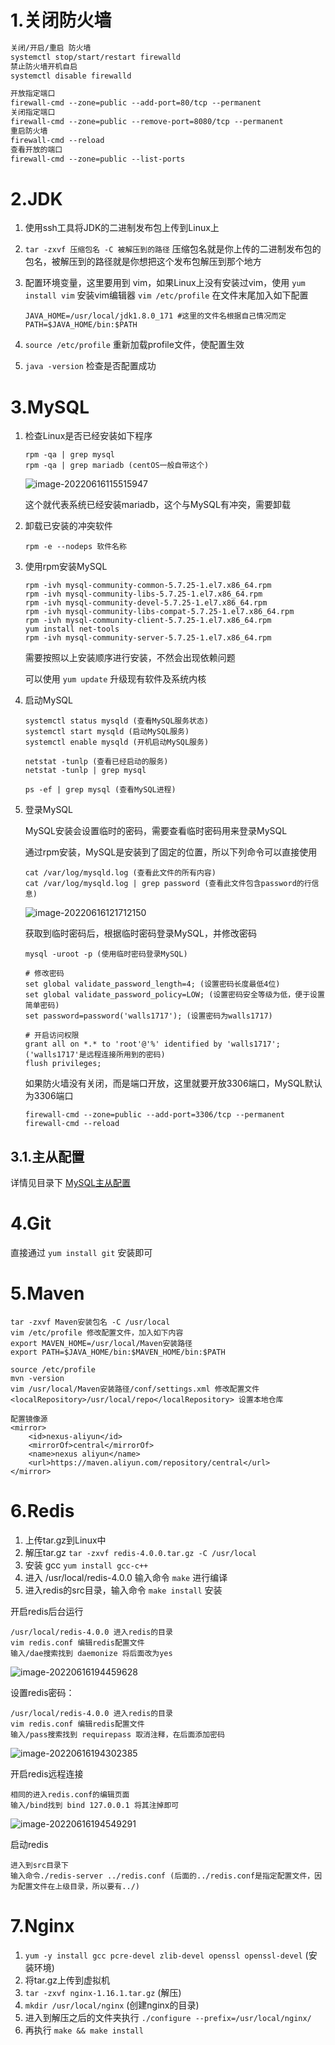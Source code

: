 # 1.关闭防火墙

```txt
关闭/开启/重启 防火墙
systemctl stop/start/restart firewalld
禁止防火墙开机自启
systemctl disable firewalld

开放指定端口
firewall-cmd --zone=public --add-port=80/tcp --permanent
关闭指定端口
firewall-cmd --zone=public --remove-port=8080/tcp --permanent
重启防火墙
firewall-cmd --reload
查看开放的端口
firewall-cmd --zone=public --list-ports
```



# 2.JDK

1. 使用ssh工具将JDK的二进制发布包上传到Linux上

2. `tar -zxvf 压缩包名 -C 被解压到的路径` 压缩包名就是你上传的二进制发布包的包名，被解压到的路径就是你想把这个发布包解压到那个地方

3. 配置环境变量，这里要用到 vim，如果Linux上没有安装过vim，使用 `yum install vim` 安装vim编辑器  `vim /etc/profile` 在文件末尾加入如下配置

   ```
   JAVA_HOME=/usr/local/jdk1.8.0_171 #这里的文件名根据自己情况而定
   PATH=$JAVA_HOME/bin:$PATH
   ```

4. `source /etc/profile` 重新加载profile文件，使配置生效

5. `java -version` 检查是否配置成功



# 3.MySQL

1. 检查Linux是否已经安装如下程序

   ```
   rpm -qa | grep mysql
   rpm -qa | grep mariadb (centOS一般自带这个)
   ```

   ![image-20220616115515947](https://gitee.com/walls1717/images/raw/master/image-20220616115515947.png)

   这个就代表系统已经安装mariadb，这个与MySQL有冲突，需要卸载

2. 卸载已安装的冲突软件

   ```
   rpm -e --nodeps 软件名称
   ```

3. 使用rpm安装MySQL

   ```
   rpm -ivh mysql-community-common-5.7.25-1.el7.x86_64.rpm
   rpm -ivh mysql-community-libs-5.7.25-1.el7.x86_64.rpm
   rpm -ivh mysql-community-devel-5.7.25-1.el7.x86_64.rpm
   rpm -ivh mysql-community-libs-compat-5.7.25-1.el7.x86_64.rpm
   rpm -ivh mysql-community-client-5.7.25-1.el7.x86_64.rpm
   yum install net-tools
   rpm -ivh mysql-community-server-5.7.25-1.el7.x86_64.rpm
   ```

   需要按照以上安装顺序进行安装，不然会出现依赖问题

   可以使用 `yum update` 升级现有软件及系统内核

4. 启动MySQL

   ```
   systemctl status mysqld (查看MySQL服务状态)
   systemctl start mysqld (启动MySQL服务)
   systemctl enable mysqld (开机启动MySQL服务)
   
   netstat -tunlp (查看已经启动的服务)
   netstat -tunlp | grep mysql 
   
   ps -ef | grep mysql (查看MySQL进程)
   ```

5. 登录MySQL

   MySQL安装会设置临时的密码，需要查看临时密码用来登录MySQL

   通过rpm安装，MySQL是安装到了固定的位置，所以下列命令可以直接使用

   ```
   cat /var/log/mysqld.log (查看此文件的所有内容)
   cat /var/log/mysqld.log | grep password (查看此文件包含password的行信息)
   ```

   ![image-20220616121712150](https://gitee.com/walls1717/images/raw/master/image-20220616121712150.png)

   获取到临时密码后，根据临时密码登录MySQL，并修改密码

   ```
   mysql -uroot -p (使用临时密码登录MySQL)
   
   # 修改密码
   set global validate_password_length=4; (设置密码长度最低4位)
   set global validate_password_policy=LOW; (设置密码安全等级为低，便于设置简单密码)
   set password=password('walls1717'); (设置密码为walls1717)
   
   # 开启访问权限
   grant all on *.* to 'root'@'%' identified by 'walls1717'; ('walls1717'是远程连接所用到的密码)
   flush privileges;
   ```

   如果防火墙没有关闭，而是端口开放，这里就要开放3306端口，MySQL默认为3306端口

   ```
   firewall-cmd --zone=public --add-port=3306/tcp --permanent
   firewall-cmd --reload
   ```



## 3.1.主从配置

详情见目录下 [MySQL主从配置](MySQL主从配置.md) 



# 4.Git

直接通过 `yum install git` 安装即可



# 5.Maven

```
tar -zxvf Maven安装包名 -C /usr/local
vim /etc/profile 修改配置文件，加入如下内容
export MAVEN_HOME=/usr/local/Maven安装路径
export PATH=$JAVA_HOME/bin:$MAVEN_HOME/bin:$PATH

source /etc/profile
mvn -version
vim /usr/local/Maven安装路径/conf/settings.xml 修改配置文件
<localRepository>/usr/local/repo</localRepository> 设置本地仓库

配置镜像源
<mirror>
    <id>nexus-aliyun</id>
    <mirrorOf>central</mirrorOf>
    <name>nexus aliyun</name>
    <url>https://maven.aliyun.com/repository/central</url>
</mirror>
```



# 6.Redis

1. 上传tar.gz到Linux中
2. 解压tar.gz `tar -zxvf redis-4.0.0.tar.gz -C /usr/local` 
3. 安装 gcc `yum install gcc-c++` 
4. 进入 /usr/local/redis-4.0.0 输入命令 `make` 进行编译
5. 进入redis的src目录，输入命令 `make install` 安装

开启redis后台运行

```
/usr/local/redis-4.0.0 进入redis的目录
vim redis.conf 编辑redis配置文件
输入/dae搜索找到 daemonize 将后面改为yes
```

![image-20220616194459628](https://gitee.com/walls1717/images/raw/master/image-20220616194459628.png)

设置redis密码：

```
/usr/local/redis-4.0.0 进入redis的目录
vim redis.conf 编辑redis配置文件
输入/pass搜索找到 requirepass 取消注释，在后面添加密码
```

![image-20220616194302385](https://gitee.com/walls1717/images/raw/master/image-20220616194302385.png)

开启redis远程连接

```
相同的进入redis.conf的编辑页面
输入/bind找到 bind 127.0.0.1 将其注掉即可
```



![image-20220616194549291](https://gitee.com/walls1717/images/raw/master/image-20220616194549291.png)

启动redis

```
进入到src目录下
输入命令./redis-server ../redis.conf (后面的../redis.conf是指定配置文件，因为配置文件在上级目录，所以要有../)
```



# 7.Nginx

1. `yum -y install gcc pcre-devel zlib-devel openssl openssl-devel` (安装环境)
2. 将tar.gz上传到虚拟机
3. `tar -zxvf nginx-1.16.1.tar.gz` (解压)
4. `mkdir /usr/local/nginx` (创建nginx的目录) 
5. 进入到解压之后的文件夹执行 `./configure --prefix=/usr/local/nginx/`
6. 再执行 `make && make install`
